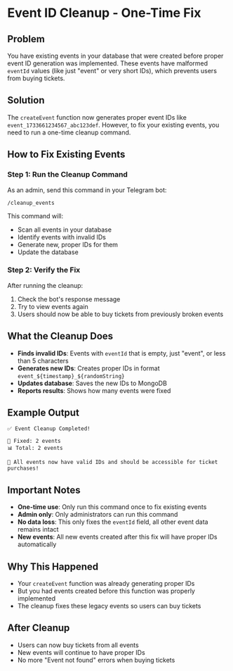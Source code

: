 # Event ID Cleanup - One-Time Fix

## Problem
You have existing events in your database that were created before proper event ID generation was implemented. These events have malformed `eventId` values (like just "event" or very short IDs), which prevents users from buying tickets.

## Solution
The `createEvent` function now generates proper event IDs like `event_1733661234567_abc123def`. However, to fix your existing events, you need to run a one-time cleanup command.

## How to Fix Existing Events

### Step 1: Run the Cleanup Command
As an admin, send this command in your Telegram bot:
```
/cleanup_events
```

This command will:
- Scan all events in your database
- Identify events with invalid IDs
- Generate new, proper IDs for them
- Update the database

### Step 2: Verify the Fix
After running the cleanup:
1. Check the bot's response message
2. Try to view events again
3. Users should now be able to buy tickets from previously broken events

## What the Cleanup Does
- **Finds invalid IDs**: Events with `eventId` that is empty, just "event", or less than 5 characters
- **Generates new IDs**: Creates proper IDs in format `event_${timestamp}_${randomString}`
- **Updates database**: Saves the new IDs to MongoDB
- **Reports results**: Shows how many events were fixed

## Example Output
```
✅ Event Cleanup Completed!

🔧 Fixed: 2 events
📊 Total: 2 events

🎯 All events now have valid IDs and should be accessible for ticket purchases!
```

## Important Notes
- **One-time use**: Only run this command once to fix existing events
- **Admin only**: Only administrators can run this command
- **No data loss**: This only fixes the `eventId` field, all other event data remains intact
- **New events**: All new events created after this fix will have proper IDs automatically

## Why This Happened
- Your `createEvent` function was already generating proper IDs
- But you had events created before this function was properly implemented
- The cleanup fixes these legacy events so users can buy tickets

## After Cleanup
- Users can now buy tickets from all events
- New events will continue to have proper IDs
- No more "Event not found" errors when buying tickets
